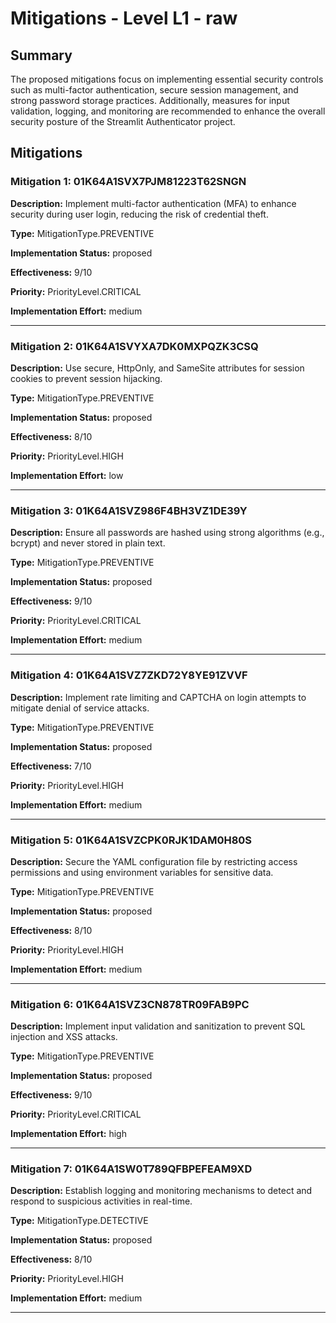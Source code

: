 # Mitigations - Level L1 - raw

## Summary

The proposed mitigations focus on implementing essential security controls such as multi-factor authentication, secure session management, and strong password storage practices. Additionally, measures for input validation, logging, and monitoring are recommended to enhance the overall security posture of the Streamlit Authenticator project.

## Mitigations

### Mitigation 1: 01K64A1SVX7PJM81223T62SNGN

**Description:** Implement multi-factor authentication (MFA) to enhance security during user login, reducing the risk of credential theft.

**Type:** MitigationType.PREVENTIVE

**Implementation Status:** proposed

**Effectiveness:** 9/10

**Priority:** PriorityLevel.CRITICAL

**Implementation Effort:** medium

---

### Mitigation 2: 01K64A1SVYXA7DK0MXPQZK3CSQ

**Description:** Use secure, HttpOnly, and SameSite attributes for session cookies to prevent session hijacking.

**Type:** MitigationType.PREVENTIVE

**Implementation Status:** proposed

**Effectiveness:** 8/10

**Priority:** PriorityLevel.HIGH

**Implementation Effort:** low

---

### Mitigation 3: 01K64A1SVZ986F4BH3VZ1DE39Y

**Description:** Ensure all passwords are hashed using strong algorithms (e.g., bcrypt) and never stored in plain text.

**Type:** MitigationType.PREVENTIVE

**Implementation Status:** proposed

**Effectiveness:** 9/10

**Priority:** PriorityLevel.CRITICAL

**Implementation Effort:** medium

---

### Mitigation 4: 01K64A1SVZ7ZKD72Y8YE91ZVVF

**Description:** Implement rate limiting and CAPTCHA on login attempts to mitigate denial of service attacks.

**Type:** MitigationType.PREVENTIVE

**Implementation Status:** proposed

**Effectiveness:** 7/10

**Priority:** PriorityLevel.HIGH

**Implementation Effort:** medium

---

### Mitigation 5: 01K64A1SVZCPK0RJK1DAM0H80S

**Description:** Secure the YAML configuration file by restricting access permissions and using environment variables for sensitive data.

**Type:** MitigationType.PREVENTIVE

**Implementation Status:** proposed

**Effectiveness:** 8/10

**Priority:** PriorityLevel.HIGH

**Implementation Effort:** medium

---

### Mitigation 6: 01K64A1SVZ3CN878TR09FAB9PC

**Description:** Implement input validation and sanitization to prevent SQL injection and XSS attacks.

**Type:** MitigationType.PREVENTIVE

**Implementation Status:** proposed

**Effectiveness:** 9/10

**Priority:** PriorityLevel.CRITICAL

**Implementation Effort:** high

---

### Mitigation 7: 01K64A1SW0T789QFBPEFEAM9XD

**Description:** Establish logging and monitoring mechanisms to detect and respond to suspicious activities in real-time.

**Type:** MitigationType.DETECTIVE

**Implementation Status:** proposed

**Effectiveness:** 8/10

**Priority:** PriorityLevel.HIGH

**Implementation Effort:** medium

---

